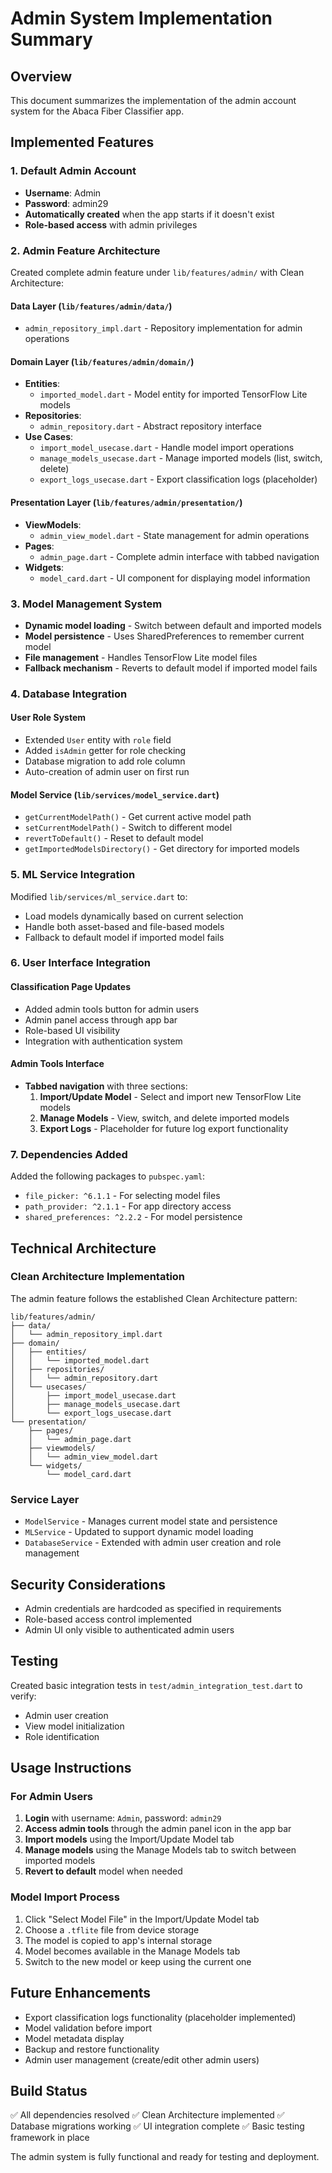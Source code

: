 # Admin System Implementation Summary

## Overview
This document summarizes the implementation of the admin account system for the Abaca Fiber Classifier app.

## Implemented Features

### 1. Default Admin Account
- **Username**: Admin
- **Password**: admin29
- **Automatically created** when the app starts if it doesn't exist
- **Role-based access** with admin privileges

### 2. Admin Feature Architecture
Created complete admin feature under `lib/features/admin/` with Clean Architecture:

#### Data Layer (`lib/features/admin/data/`)
- `admin_repository_impl.dart` - Repository implementation for admin operations

#### Domain Layer (`lib/features/admin/domain/`)
- **Entities**:
  - `imported_model.dart` - Model entity for imported TensorFlow Lite models
- **Repositories**:
  - `admin_repository.dart` - Abstract repository interface
- **Use Cases**:
  - `import_model_usecase.dart` - Handle model import operations
  - `manage_models_usecase.dart` - Manage imported models (list, switch, delete)
  - `export_logs_usecase.dart` - Export classification logs (placeholder)

#### Presentation Layer (`lib/features/admin/presentation/`)
- **ViewModels**:
  - `admin_view_model.dart` - State management for admin operations
- **Pages**:
  - `admin_page.dart` - Complete admin interface with tabbed navigation
- **Widgets**:
  - `model_card.dart` - UI component for displaying model information

### 3. Model Management System
- **Dynamic model loading** - Switch between default and imported models
- **Model persistence** - Uses SharedPreferences to remember current model
- **File management** - Handles TensorFlow Lite model files
- **Fallback mechanism** - Reverts to default model if imported model fails

### 4. Database Integration
#### User Role System
- Extended `User` entity with `role` field
- Added `isAdmin` getter for role checking
- Database migration to add role column
- Auto-creation of admin user on first run

#### Model Service (`lib/services/model_service.dart`)
- `getCurrentModelPath()` - Get current active model path
- `setCurrentModelPath()` - Switch to different model
- `revertToDefault()` - Reset to default model
- `getImportedModelsDirectory()` - Get directory for imported models

### 5. ML Service Integration
Modified `lib/services/ml_service.dart` to:
- Load models dynamically based on current selection
- Handle both asset-based and file-based models
- Fallback to default model if imported model fails

### 6. User Interface Integration
#### Classification Page Updates
- Added admin tools button for admin users
- Admin panel access through app bar
- Role-based UI visibility
- Integration with authentication system

#### Admin Tools Interface
- **Tabbed navigation** with three sections:
  1. **Import/Update Model** - Select and import new TensorFlow Lite models
  2. **Manage Models** - View, switch, and delete imported models
  3. **Export Logs** - Placeholder for future log export functionality

### 7. Dependencies Added
Added the following packages to `pubspec.yaml`:
- `file_picker: ^6.1.1` - For selecting model files
- `path_provider: ^2.1.1` - For app directory access
- `shared_preferences: ^2.2.2` - For model persistence

## Technical Architecture

### Clean Architecture Implementation
The admin feature follows the established Clean Architecture pattern:
```
lib/features/admin/
├── data/
│   └── admin_repository_impl.dart
├── domain/
│   ├── entities/
│   │   └── imported_model.dart
│   ├── repositories/
│   │   └── admin_repository.dart
│   └── usecases/
│       ├── import_model_usecase.dart
│       ├── manage_models_usecase.dart
│       └── export_logs_usecase.dart
└── presentation/
    ├── pages/
    │   └── admin_page.dart
    ├── viewmodels/
    │   └── admin_view_model.dart
    └── widgets/
        └── model_card.dart
```

### Service Layer
- `ModelService` - Manages current model state and persistence
- `MLService` - Updated to support dynamic model loading
- `DatabaseService` - Extended with admin user creation and role management

## Security Considerations
- Admin credentials are hardcoded as specified in requirements
- Role-based access control implemented
- Admin UI only visible to authenticated admin users

## Testing
Created basic integration tests in `test/admin_integration_test.dart` to verify:
- Admin user creation
- View model initialization
- Role identification

## Usage Instructions

### For Admin Users
1. **Login** with username: `Admin`, password: `admin29`
2. **Access admin tools** through the admin panel icon in the app bar
3. **Import models** using the Import/Update Model tab
4. **Manage models** using the Manage Models tab to switch between imported models
5. **Revert to default** model when needed

### Model Import Process
1. Click "Select Model File" in the Import/Update Model tab
2. Choose a `.tflite` file from device storage
3. The model is copied to app's internal storage
4. Model becomes available in the Manage Models tab
5. Switch to the new model or keep using the current one

## Future Enhancements
- Export classification logs functionality (placeholder implemented)
- Model validation before import
- Model metadata display
- Backup and restore functionality
- Admin user management (create/edit other admin users)

## Build Status
✅ All dependencies resolved
✅ Clean Architecture implemented
✅ Database migrations working
✅ UI integration complete
✅ Basic testing framework in place

The admin system is fully functional and ready for testing and deployment.

